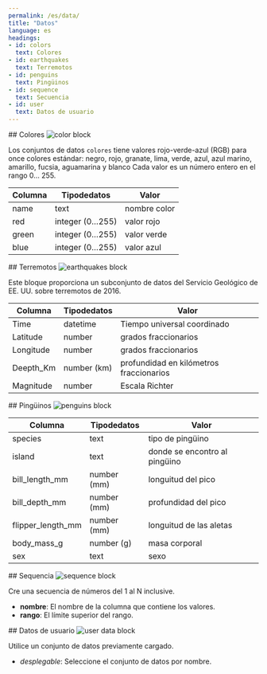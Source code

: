 ```yaml
---
permalink: /es/data/
title: "Datos"
language: es
headings:
- id: colors
  text: Colores
- id: earthquakes
  text: Terremotos
- id: penguins
  text: Pingüinos
- id: sequence
  text: Secuencia
- id: user
  text: Datos de usuario
---
```


<div id="colors" markdown="1">
## Colores

<img class="block" src="{{page.permalink | append: 'colors.svg' | relative_url}}" alt="color block"/>

Los conjuntos de datos `colores` tiene valores rojo-verde-azul (RGB) para once colores estándar:
negro, rojo, granate, lima, verde, azul, azul marino, amarillo, fucsia, aguamarina y blanco
Cada valor es un número entero en el rango 0… 255.

| Columna    | Tipodedatos        | Valor       |
| ---------  | ---------------    | ----------- |
| name       | text               | nombre color|
| red        | integer (0…255)    | valor rojo  |
| green      | integer (0…255)    | valor verde |
| blue       | integer (0…255)    | valor azul  |

</div>

<div id="earthquakes" markdown="1">
## Terremotos

<img class="block" src="{{page.permalink | append: 'earthquakes.svg' | relative_url}}" alt="earthquakes block"/>

Este bloque proporciona un subconjunto de datos del Servicio Geológico de EE. UU. sobre terremotos de 2016.

| Columna   | Tipodedatos    | Valor |
| --------- | -----------    | ----- |
| Time      | datetime       | Tiempo universal coordinado |
| Latitude  | number         | grados fraccionarios |
| Longitude | number         | grados fraccionarios |
| Deepth_Km | number (km)    | profundidad en kilómetros fraccionarios |
| Magnitude | number         | Escala Richter  |

</div>

<div id="penguins" markdown="1">
## Pingüinos

<img class="block" src="{{page.permalink | append: 'penguins.svg' | relative_url}}" alt="penguins block"/>

| Columna            | Tipodedatos    | Valor |
| -----------------  | -----------    | ----- |
| species            | text           | tipo de pingüino |
| island             | text           | donde se encontro al pingüino |
| bill_length_mm     | number (mm)    | longuitud del pico |
| bill_depth_mm      | number (mm)    | profundidad del pico |
| flipper_length_mm  | number (mm)    | longuitud de las aletas |
| body_mass_g        | number (g)     | masa corporal |
| sex                | text           | sexo |

</div>

<div id="sequence" markdown="1">
## Sequencia

<img class="block" src="{{page.permalink | append: 'sequence.svg' | relative_url}}" alt="sequence block"/>

Cre una secuencia de números del 1 al N inclusive.

- **nombre**: El nombre de la columna que contiene los valores.
- **rango**: El límite superior del rango.

</div>

<div id="user" markdown="1">
## Datos de usuario

<img class="block" src="{{page.permalink | append: 'user_data.svg' | relative_url}}" alt="user data block"/>

Utilice un conjunto de datos previamente cargado.

- *desplegable*: Seleccione el conjunto de datos por nombre.
</div>
